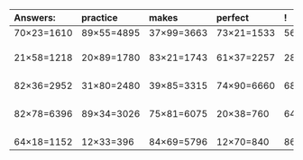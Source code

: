 | Answers: | practice | makes | perfect | ! |
| :--- | :--- | :--- | :--- | :--- |
| 70×23=1610 | 89×55=4895 | 37×99=3663 | 73×21=1533 | 56×33=1848 | 
|   |   |   |   |   | 
|   |   |   |   |   | 
|   |   |   |   |   | 
| 21×58=1218 | 20×89=1780 | 83×21=1743 | 61×37=2257 | 28×51=1428 | 
|   |   |   |   |   | 
|   |   |   |   |   | 
|   |   |   |   |   | 
|   |   |   |   |   | 
| 82×36=2952 | 31×80=2480 | 39×85=3315 | 74×90=6660 | 68×84=5712 | 
|   |   |   |   |   | 
|   |   |   |   |   | 
|   |   |   |   |   | 
|   |   |   |   |   | 
| 82×78=6396 | 89×34=3026 | 75×81=6075 | 20×38=760 | 64×43=2752 | 
|   |   |   |   |   | 
|   |   |   |   |   | 
|   |   |   |   |   | 
|   |   |   |   |   | 
| 64×18=1152 | 12×33=396 | 84×69=5796 | 12×70=840 | 86×95=8170 | 

